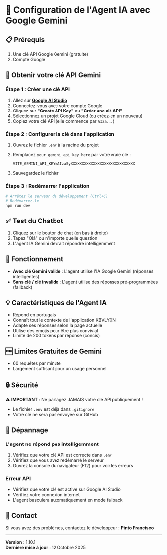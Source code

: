 # 🤖 Configuration de l'Agent IA avec Google Gemini

## 📋 Prérequis

1. Une clé API Google Gemini (gratuite)
2. Compte Google

## 🔑 Obtenir votre clé API Gemini

### Étape 1 : Créer une clé API

1. Allez sur **[Google AI Studio](https://makersuite.google.com/app/apikey)**
2. Connectez-vous avec votre compte Google
3. Cliquez sur **"Create API Key"** ou **"Créer une clé API"**
4. Sélectionnez un projet Google Cloud (ou créez-en un nouveau)
5. Copiez votre clé API (elle commence par `AIza...`)

### Étape 2 : Configurer la clé dans l'application

1. Ouvrez le fichier `.env` à la racine du projet
2. Remplacez `your_gemini_api_key_here` par votre vraie clé :

   ```env
   VITE_GEMINI_API_KEY=AIzaSyXXXXXXXXXXXXXXXXXXXXXXXXXXXXX
   ```

3. Sauvegardez le fichier

### Étape 3 : Redémarrer l'application

```bash
# Arrêtez le serveur de développement (Ctrl+C)
# Redémarrez-le
npm run dev
```

## ✅ Test du Chatbot

1. Cliquez sur le bouton de chat (en bas à droite)
2. Tapez "Olá" ou n'importe quelle question
3. L'agent IA Gemini devrait répondre intelligemment

## 🔄 Fonctionnement

- **Avec clé Gemini valide** : L'agent utilise l'IA Google Gemini (réponses intelligentes)
- **Sans clé / clé invalide** : L'agent utilise des réponses pré-programmées (fallback)

## 💡 Caractéristiques de l'Agent IA

- Répond en portugais
- Connaît tout le contexte de l'application KBVLYON
- Adapte ses réponses selon la page actuelle
- Utilise des emojis pour être plus convivial
- Limite de 200 tokens par réponse (concis)

## 🆓 Limites Gratuites de Gemini

- 60 requêtes par minute
- Largement suffisant pour un usage personnel

## 🔒 Sécurité

⚠️ **IMPORTANT** : Ne partagez JAMAIS votre clé API publiquement !

- Le fichier `.env` est déjà dans `.gitignore`
- Votre clé ne sera pas envoyée sur GitHub

## 🐛 Dépannage

### L'agent ne répond pas intelligemment

1. Vérifiez que votre clé API est correcte dans `.env`
2. Vérifiez que vous avez redémarré le serveur
3. Ouvrez la console du navigateur (F12) pour voir les erreurs

### Erreur API

- Vérifiez que votre clé est active sur Google AI Studio
- Vérifiez votre connexion internet
- L'agent basculera automatiquement en mode fallback

## 📱 Contact

Si vous avez des problèmes, contactez le développeur : **Pinto Francisco**

---

**Version** : 1.10.1  
**Dernière mise à jour** : 12 Octobre 2025
